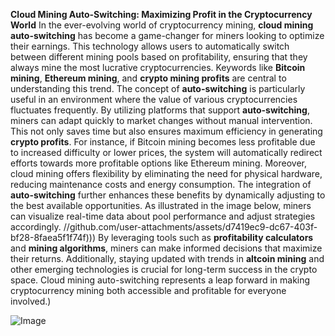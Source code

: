 **Cloud Mining Auto-Switching: Maximizing Profit in the Cryptocurrency World**
In the ever-evolving world of cryptocurrency mining, **cloud mining auto-switching** has become a game-changer for miners looking to optimize their earnings. This technology allows users to automatically switch between different mining pools based on profitability, ensuring that they always mine the most lucrative cryptocurrencies. Keywords like **Bitcoin mining**, **Ethereum mining**, and **crypto mining profits** are central to understanding this trend.
The concept of **auto-switching** is particularly useful in an environment where the value of various cryptocurrencies fluctuates frequently. By utilizing platforms that support **auto-switching**, miners can adapt quickly to market changes without manual intervention. This not only saves time but also ensures maximum efficiency in generating **crypto profits**. For instance, if Bitcoin mining becomes less profitable due to increased difficulty or lower prices, the system will automatically redirect efforts towards more profitable options like Ethereum mining.
Moreover, cloud mining offers flexibility by eliminating the need for physical hardware, reducing maintenance costs and energy consumption. The integration of **auto-switching** further enhances these benefits by dynamically adjusting to the best available opportunities. As illustrated in the image below, miners can visualize real-time data about pool performance and adjust strategies accordingly.
 //github.com/user-attachments/assets/d7419ec9-dc67-403f-bf28-8faea5f1f74f)))
By leveraging tools such as **profitability calculators** and **mining algorithms**, miners can make informed decisions that maximize their returns. Additionally, staying updated with trends in **altcoin mining** and other emerging technologies is crucial for long-term success in the crypto space. Cloud mining auto-switching represents a leap forward in making cryptocurrency mining both accessible and profitable for everyone involved.)

![Image](https://github.com/user-attachments/assets/4a25d116-2220-4385-b08e-f287af8fcbc4)
